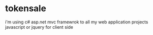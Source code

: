 # tokensale

i'm using c# asp.net mvc framewrok to all my web application projects
javascript or jquery for client side
